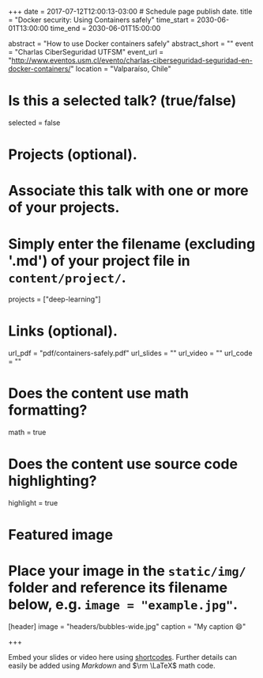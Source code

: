 +++
date = 2017-07-12T12:00:13-03:00  # Schedule page publish date.
title = "Docker security: Using Containers safely"
time_start = 2030-06-01T13:00:00
time_end = 2030-06-01T15:00:00


abstract = "How to use Docker containers safely"
abstract_short = ""
event = "Charlas CiberSeguridad UTFSM"
event_url = "http://www.eventos.usm.cl/evento/charlas-ciberseguridad-seguridad-en-docker-containers/"
location = "Valparaíso, Chile"

# Is this a selected talk? (true/false)
selected = false

# Projects (optional).
#   Associate this talk with one or more of your projects.
#   Simply enter the filename (excluding '.md') of your project file in `content/project/`.
projects = ["deep-learning"]

# Links (optional).
url_pdf = "pdf/containers-safely.pdf"
url_slides = ""
url_video = ""
url_code = ""

# Does the content use math formatting?
math = true

# Does the content use source code highlighting?
highlight = true

# Featured image
# Place your image in the `static/img/` folder and reference its filename below, e.g. `image = "example.jpg"`.
[header]
image = "headers/bubbles-wide.jpg"
caption = "My caption :smile:"

+++

Embed your slides or video here using [shortcodes](https://sourcethemes.com/academic/post/writing-markdown-latex/). Further details can easily be added using *Markdown* and $\rm \LaTeX$ math code.